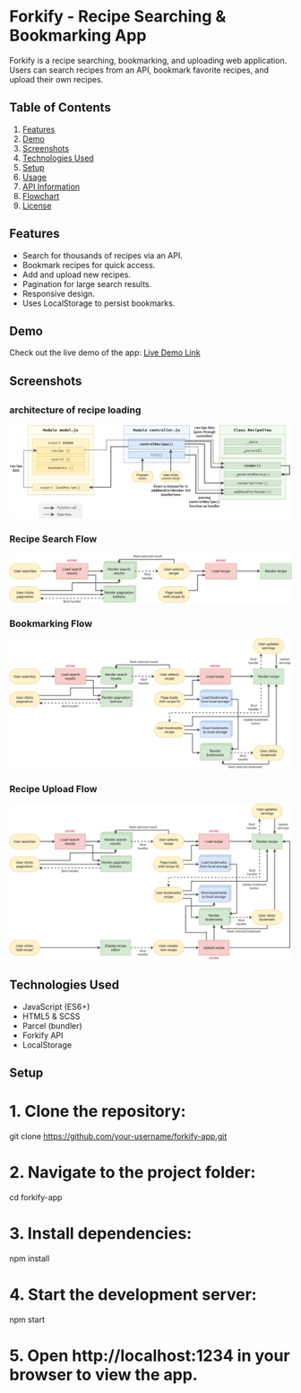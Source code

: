 # Forkify - Recipe Searching & Bookmarking App

Forkify is a recipe searching, bookmarking, and uploading web application. Users can search recipes from an API, bookmark favorite recipes, and upload their own recipes.

## Table of Contents
1. [Features](#features)
2. [Demo](#demo)
3. [Screenshots](#screenshots)
4. [Technologies Used](#technologies-used)
5. [Setup](#setup)
6. [Usage](#usage)
7. [API Information](#api-information)
8. [Flowchart](#flowchart)
9. [License](#license)

## Features

- Search for thousands of recipes via an API.
- Bookmark recipes for quick access.
- Add and upload new recipes.
- Pagination for large search results.
- Responsive design.
- Uses LocalStorage to persist bookmarks.

## Demo

Check out the live demo of the app: [Live Demo Link](your-live-link-here)

## Screenshots
##
### architecture of recipe loading
![Flowchart - Part 1](forkify-architecture-recipe-loading.png)
### Recipe Search Flow
![Flowchart - Part 1](forkify-flowchart-part-1.png)

### Bookmarking Flow
![Flowchart - Part 2](forkify-flowchart-part-2.png)

### Recipe Upload Flow
![Flowchart - Part 3](forkify-flowchart-part-3.png)

## Technologies Used

- JavaScript (ES6+)
- HTML5 & SCSS
- Parcel (bundler)
- Forkify API
- LocalStorage

## Setup

# 1. Clone the repository:
git clone https://github.com/your-username/forkify-app.git

# 2. Navigate to the project folder:
cd forkify-app

# 3. Install dependencies:
npm install

# 4. Start the development server:
npm start

# 5. Open http://localhost:1234 in your browser to view the app.
  
